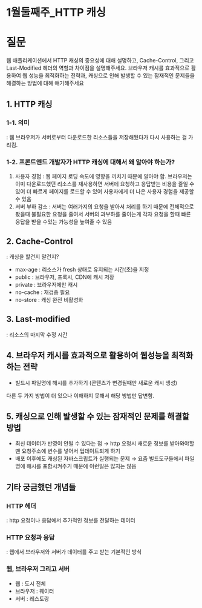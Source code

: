 # 1월둘째주_HTTP 캐싱

# 질문

웹 애플리케이션에서 HTTP 캐싱의 중요성에 대해 설명하고, Cache-Control, 그리고 Last-Modified 헤더의 역할과 차이점을 설명해주세요. 브라우저 캐시를 효과적으로 활용하여 웹 성능을 최적화하는 전략과, 캐싱으로 인해 발생할 수 있는 잠재적인 문제들을 해결하는 방법에 대해 얘기해주세요

## 1. HTTP 캐싱

### 1-1. 의미

: 웹 브라우저가 서버로부터 다운로드한 리소스들을 저장해뒀다가 다시 사용하는 걸 가리킴.

### 1-2. 프론트엔드 개발자가 HTTP 캐싱에 대해서 왜 알아야 하는가?

1. 사용자 경험 : 웹 페이지 로딩 속도에 영향을 끼치기 때문에 알아야 함. 브라우저는 이미 다운로드했던 리소스를 재사용하면 서버에 요청하고 응답받는 비용을 줄일 수 있어 더 빠르게 페이지를 로드할 수 있어 사용자에게 더 나은 사용자 경험을 제공할 수 있음
2. 서버 부하 감소 : 서버는 여러가지의 요청을 받아서 처리를 하기 때문에 전체적으로 봤을때 불필요한 요청을 줄여서 서버의 과부하를 줄이는게 각자 요청을 할때 빠른 응답을 받을 수있는 가능성을 높여줄 수 있음

## 2. Cache-Control

: 캐싱을 할건지 말건지?

- max-age : 리소스가 fresh 상태로 유지되는 시간(초)을 지정
- public : 브라우저, 프록시, CDN에 캐시 저장
- private : 브라우저에만 캐시
- no-cache : 재검증 필요
- no-store : 캐싱 완전 비활성화

## 3. Last-modified

: 리소스의 마지막 수정 시간

## 4. 브라우저 캐시를 효과적으로 활용하여 웹성능을 최적화하는 전략

- 빌드시 파일명에 해시를 추가하기 (콘텐츠가 변경될때만 새로운 캐시 생성)

다른 두 가지 방법이 더 있으나 이해하지 못해서 해당 방법만 답변함.

## 5. 캐싱으로 인해 발생할 수 있는 잠재적인 문제를 해결할 방법

- 최신 데이터가 반영이 안될 수 있다는 점 → http 요청시 새로운 정보를 받아와야할땐 요청주소에 변수를 넣어서 업데이트되게 하기
- 배포 이후에도 캐싱된 자바스크립트가 실행되는 문제 → 요즘 빌드도구들에서 파일명에 해시를 포함시켜주기 때문에 이런일은 많지는 않음

## 기타 궁금했던 개념들

### HTTP 헤더

: http 요청이나 응답에서 추가적인 정보를 전달하는 데이터

### HTTP 요청과 응답

: 웹에서 브라우저와 서버가 데이터를 주고 받는 기본적인 방식

### 웹, 브라우저 그리고 서버

- 웹 : 도시 전체
- 브라우저 : 웨이터
- 서버 : 레스토랑